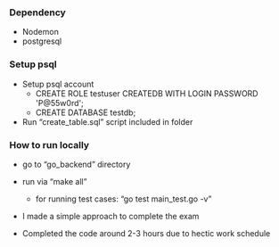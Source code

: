 ### Dependency
- Nodemon
- postgresql

### Setup psql
- Setup psql account
  - CREATE ROLE testuser CREATEDB WITH LOGIN PASSWORD 'P@55w0rd'; 
  - CREATE DATABASE testdb;
- Run “create_table.sql” script included in folder

### How to run locally
- go to “go_backend” directory
- run via “make all”
  - for running test cases: “go test main_test.go -v”

- I made a simple approach to complete the exam
- Completed the code around 2-3 hours due to hectic work schedule